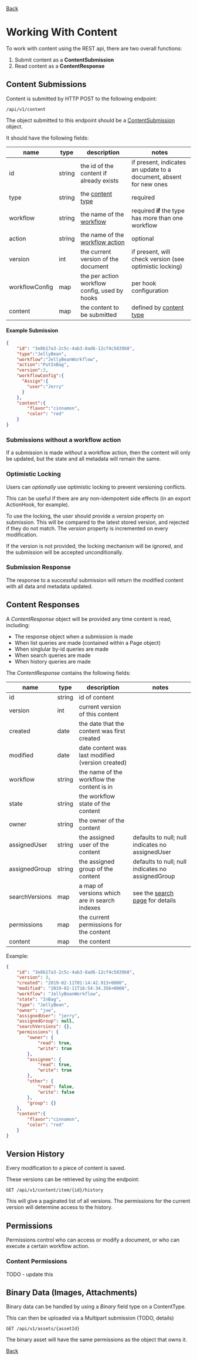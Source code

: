 [Back](../)

# Working With Content

To work with content using the REST api, there are two overall functions:

1. Submit content as a **ContentSubmission**
2. Read content as a **ContentResponse**

## Content Submissions

Content is submitted by HTTP POST to the following endpoint:

    /api/v1/content
    
The object submitted to this endpoint should be a [ContentSubmission](../javadocs/org/schicwp/dinky/api/dto/ContentSubmission.html)
object. 

It should have the following fields:


 name           | type      |   description                                     |   notes
---             | ---       |   ---                                             |    ---
id              | string    | the id of the content if already exists           | if present, indicates an update to a document, absent for new ones
type            | string    | the [content type](./CONTENT.md)                  | required
workflow        | string    | the name of the [workflow](./WORKFLOW.md)         | required **if** the type has more than one workflow
action          | string    | the name of the [workflow action](./WORKFLOW.md)  | optional
version         | int       | the current version of the document               | if present, will check version (see optimistic locking)
workflowConfig  | map       | the per action workflow config, used by hooks     | per hook configuration
content         | map       | the content to be submitted                       | defined by [content type](CONTENT.md)

#### Example Submission

```json
{
    "id": "3e8b17a3-2c5c-4ab3-8ad6-12cf4c5839b8",
    "type":"JellyBean",
    "workflow":"JellyBeanWorkflow",
	"action":"PutInBag",
	"version":3,
	"workflowConfig":{
	  "Assign":{
	    "user":"Jerry"
	  }
	},
	"content":{
		"flavor":"cinnamon",
		"color": "red"	
	}
}
```

### Submissions without a workflow action

If a submission is made _without_ a workflow action, then the content will only be updated, but the state and all metadata
will remain the same.

### Optimistic Locking 

Users can _optionally_ use optimistic locking to prevent versioning conflicts. 

This can be useful if there are any non-idempotent side effects (in an export ActionHook, for example).

To use the locking, the user should provide a _version_ property on submission. This will be compared to 
the latest stored version, and rejected if they do not match. The _version_ property is incremented on 
every modification. 

If the version is not provided, the locking mechanism will be ignored, and the submission will be accepted 
unconditionally.

### Submission Response

The response to a successful submission will return the modified content with all data and metadata updated.


## Content Responses

A _ContentResponse_ object will be provided any time content is read, including:

* The response object when a submission is made
* When list queries are made (contained within a Page object)
* When singlular by-id queries are made
* When search queries are made
* When history queries are made

The _ContentResponse_ contains the following fields:

 name           | type      |   description                                     |   notes
---             | ---       |   ---                                             |    ---
id              | string    | id of content                                     | 
version         | int       | current version of this content                   |   
created         | date      | the date that the content was first created       |
modified        | date      | date content was last modified (version created)  |
workflow        | string    | the name of the workflow the content is in        |
state           | string    | the workflow state of the content                 |
owner           | string    | the owner of the content                          |
assignedUser    | string    | the assigned user of the content                  | defaults to null; null indicates no assignedUser
assignedGroup   | string    | the assigned group of the content                 | defaults to null; null indicates no assignedGroup
searchVersions  | map       | a map of versions which are in search indexes     | see the [search page](SEARCH.md) for details
permissions     | map       | the current permissions for the content           |
content         | map       | the content                                       |

Example:

```json
{
    "id": "3e8b17a3-2c5c-4ab3-8ad6-12cf4c5839b8",
    "version": 3,
    "created": "2019-02-11T01:14:42.913+0000",
    "modified": "2019-02-11T16:54:34.356+0000",
    "workflow": "JellyBeanWorkflow",
    "state": "InBag",
    "type": "JellyBean",
    "owner": "joe",
    "assignedUser": "jerry",
    "assignedGroup": null,
    "searchVersions": {},
    "permissions": {
        "owner": {
            "read": true,
            "write": true
        },
        "assignee": {
            "read": true,
            "write": true
        },
        "other": {
            "read": false,
            "write": false
        },
        "group": {}
    },
    "content":{
        "flavor":"cinnamon",
        "color": "red"	
    }
}
```


## Version History

Every modification to a piece of content is saved. 

These versions can be retrieved by using the endpoint:

    GET /api/v1/content/item/{id}/history
    
This will give a paginated list of all versions. The permissions for the 
current version will determine access to the history. 

## Permissions

Permissions control who can access or modify a document, or who can execute a certain workflow action.

### Content Permissions

TODO - update this
 

## Binary Data (Images, Attachments)

Binary data can be handled by using a _Binary_ field type on a ContentType.

This can then be uploaded via a Multipart submission (TODO, details)


    GET /api/v1/assets/{assetId}
    
The binary asset will have the same permissions as the object that owns it. 

[Back](../)

